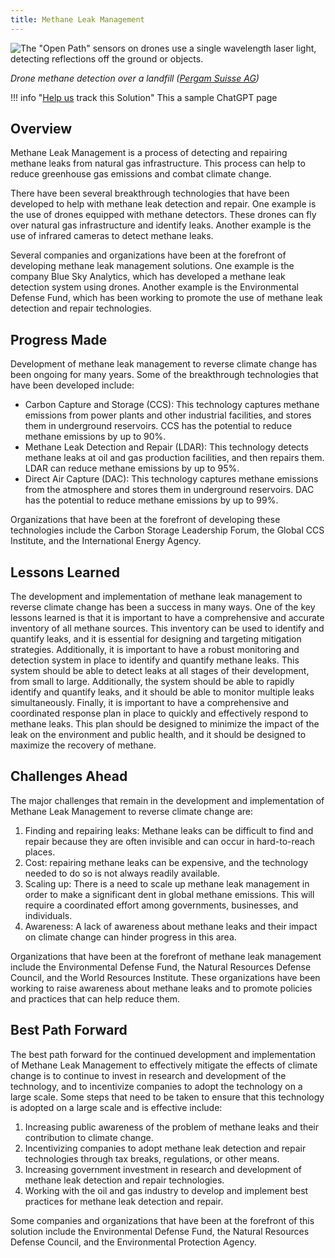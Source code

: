 ```yaml
---
title: Methane Leak Management
---
```

![The "Open Path" sensors on drones use a single wavelength laser light, detecting reflections off the ground or objects.](/img/methane-leak-management.jpg)

*Drone methane detection over a landfill ([Pergam Suisse AG](https://pergam-suisse.ch/tpost/t53ju5ami0-uav-methane-detection-latest-advances-an))*

!!! info "[Help us](../../contribute) track this Solution"
    This a sample ChatGPT page

## Overview

Methane Leak Management is a process of detecting and repairing methane leaks from natural gas infrastructure. This process can help to reduce greenhouse gas emissions and combat climate change.

There have been several breakthrough technologies that have been developed to help with methane leak detection and repair. One example is the use of drones equipped with methane detectors. These drones can fly over natural gas infrastructure and identify leaks. Another example is the use of infrared cameras to detect methane leaks.

Several companies and organizations have been at the forefront of developing methane leak management solutions. One example is the company Blue Sky Analytics, which has developed a methane leak detection system using drones. Another example is the Environmental Defense Fund, which has been working to promote the use of methane leak detection and repair technologies.

## Progress Made

Development of methane leak management to reverse climate change has been ongoing for many years. Some of the breakthrough technologies that have been developed include:

* Carbon Capture and Storage (CCS): This technology captures methane emissions from power plants and other industrial facilities, and stores them in underground reservoirs. CCS has the potential to reduce methane emissions by up to 90%.
* Methane Leak Detection and Repair (LDAR): This technology detects methane leaks at oil and gas production facilities, and then repairs them. LDAR can reduce methane emissions by up to 95%.
* Direct Air Capture (DAC): This technology captures methane emissions from the atmosphere and stores them in underground reservoirs. DAC has the potential to reduce methane emissions by up to 99%.

Organizations that have been at the forefront of developing these technologies include the Carbon Storage Leadership Forum, the Global CCS Institute, and the International Energy Agency.

## Lessons Learned

The development and implementation of methane leak management to reverse climate change has been a success in many ways. One of the key lessons learned is that it is important to have a comprehensive and accurate inventory of all methane sources. This inventory can be used to identify and quantify leaks, and it is essential for designing and targeting mitigation strategies. Additionally, it is important to have a robust monitoring and detection system in place to identify and quantify methane leaks. This system should be able to detect leaks at all stages of their development, from small to large. Additionally, the system should be able to rapidly identify and quantify leaks, and it should be able to monitor multiple leaks simultaneously. Finally, it is important to have a comprehensive and coordinated response plan in place to quickly and effectively respond to methane leaks. This plan should be designed to minimize the impact of the leak on the environment and public health, and it should be designed to maximize the recovery of methane.

## Challenges Ahead

The major challenges that remain in the development and implementation of Methane Leak Management to reverse climate change are:

1. Finding and repairing leaks: Methane leaks can be difficult to find and repair because they are often invisible and can occur in hard-to-reach places.
2. Cost: repairing methane leaks can be expensive, and the technology needed to do so is not always readily available.
3. Scaling up: There is a need to scale up methane leak management in order to make a significant dent in global methane emissions. This will require a coordinated effort among governments, businesses, and individuals.
4. Awareness: A lack of awareness about methane leaks and their impact on climate change can hinder progress in this area.

Organizations that have been at the forefront of methane leak management include the Environmental Defense Fund, the Natural Resources Defense Council, and the World Resources Institute. These organizations have been working to raise awareness about methane leaks and to promote policies and practices that can help reduce them.

## Best Path Forward

The best path forward for the continued development and implementation of Methane Leak Management to effectively mitigate the effects of climate change is to continue to invest in research and development of the technology, and to incentivize companies to adopt the technology on a large scale. Some steps that need to be taken to ensure that this technology is adopted on a large scale and is effective include:

1. Increasing public awareness of the problem of methane leaks and their contribution to climate change.
2. Incentivizing companies to adopt methane leak detection and repair technologies through tax breaks, regulations, or other means.
3. Increasing government investment in research and development of methane leak detection and repair technologies.
4. Working with the oil and gas industry to develop and implement best practices for methane leak detection and repair.

Some companies and organizations that have been at the forefront of this solution include the Environmental Defense Fund, the Natural Resources Defense Council, and the Environmental Protection Agency.